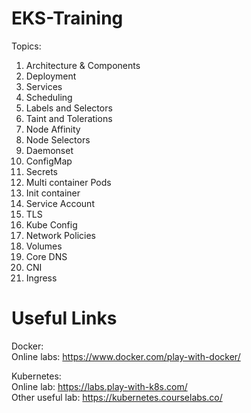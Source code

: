 # EKS-Training
Topics:

1.	Architecture & Components
2.	Deployment
3.	Services
4.	Scheduling
5.	Labels and Selectors
6.	Taint and Tolerations
7.	Node Affinity
8.	Node Selectors
9.	Daemonset
10.	ConfigMap
11.	Secrets
12.	Multi container Pods
13.	Init container
14.	Service Account
15.	TLS
16.	Kube Config
17.	Network Policies
18.	Volumes
19.	Core DNS
20.	CNI
21.	Ingress

# Useful Links

Docker: <br />
Online labs: https://www.docker.com/play-with-docker/ <br />

Kubernetes: <br />
Online lab: https://labs.play-with-k8s.com/ <br />
Other useful lab: https://kubernetes.courselabs.co/ <br />